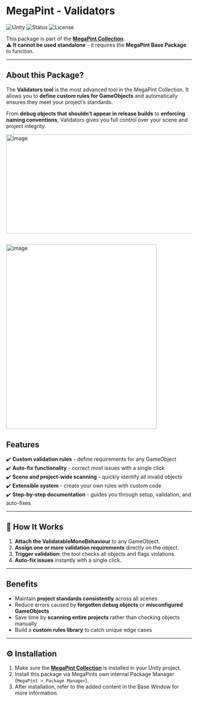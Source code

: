 # MegaPint - Validators

![Unity](https://img.shields.io/badge/Unity-2022%2B-blue.svg?logo=unity)
![Status](https://img.shields.io/badge/status-active-success.svg)
![License](https://img.shields.io/badge/license-Apache%202.0-green.svg)

This package is part of the **[MegaPint Collection](https://github.com/tiogiras/MegaPint)**.  
⚠️ **It cannot be used standalone** - it requires the **MegaPint Base Package** to function.

---

## About this Package?

The **Validators tool** is the most advanced tool in the MegaPint Collection. It allows you to **define custom rules for GameObjects** and automatically ensures they meet your project’s standards.

From **debug objects that shouldn’t appear in release builds** to **enforcing naming conventions**, Validators gives you full control over your scene and project integrity.

<img width="768" height="269" alt="image" src="https://github.com/user-attachments/assets/b449c73e-c9df-4055-802f-6d84e84b349b" />

##

<img width="408" height="501" alt="image" src="https://github.com/user-attachments/assets/f2149501-ad7c-47b4-bd04-f915ad87f68b" />

## Features

✔️ **Custom validation rules** - define requirements for any GameObject    
✔️ **Auto-fix functionality** - correct most issues with a single click    
✔️ **Scene and project-wide scanning** - quickly identify all invalid objects    
✔️ **Extensible system** - create your own rules with custom code    
✔️ **Step-by-step documentation** - guides you through setup, validation, and auto-fixes    

---

## 🔧 How It Works

1. **Attach the ValidatableMonoBehaviour** to any GameObject.    
2. **Assign one or more validation requirements** directly on the object.    
3. **Trigger validation**: the tool checks all objects and flags violations.    
4. **Auto-fix issues** instantly with a single click.    

---

## Benefits

- Maintain **project standards consistently** across all scenes
- Reduce errors caused by **forgotten debug objects** or **misconfigured GameObjects**
- Save time by **scanning entire projects** rather than checking objects manually
- Build a **custom rules library** to catch unique edge cases

---

## ⚙️ Installation

1. Make sure the **[MegaPint Collection](https://github.com/tiogiras/MegaPint)** is installed in your Unity project.  
2. Install this package via MegaPints own internal Package Manager (`MegaPint > Package Manager`).  
3. After installation, refer to the added content in the Base Window for more information. 
